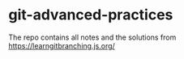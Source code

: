 # git-advanced-practices
The repo contains all notes and the solutions from https://learngitbranching.js.org/
